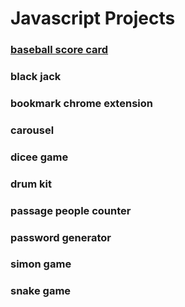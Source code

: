# Javascript Projects #

### [baseball score card](baseball-score/) 
### black jack 
### bookmark chrome extension 
### carousel 
### dicee game 
### drum kit 
### passage people counter 
### password generator 
### simon game
### snake game 
